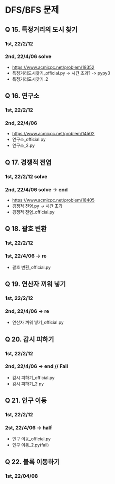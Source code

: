 # DFS/BFS 문제

## Q 15. 특정거리의 도시 찾기
### 1st, 22/2/12
### 2nd, 22/4/06 solve

- https://www.acmicpc.net/problem/18352
- 특정거리도시찾기_official.py -> 시간 초과? -> pypy3
- 특정거리도시찾기_2 

## Q 16. 연구소
### 1st, 22/2/12
### 2nd, 22/4/06

- https://www.acmicpc.net/problem/14502
- 연구소_official.py
- 연구소_2.py

## Q 17. 경쟁적 전염
### 1st, 22/2/12 solve
### 2nd, 22/4/06 solve -> end

- https://www.acmicpc.net/problem/18405
- 경쟁적 전염.py -> 시간 초과
- 경쟁적 전염_official.py

## Q 18. 괄호 변환
### 1st, 22/2/12
### 1st, 22/4/06 -> re

 - 괄호 변환_official.py

## Q 19. 연산자 끼워 넣기
### 1st, 22/2/12
### 2nd, 22/4/06 -> re

 - 연산자 끼워 넣기_official.py

## Q 20. 감시 피하기
### 1st, 22/2/12
### 2nd, 22/4/06 -> end // Fail

 - 감시 피하기_official.py
 - 감시 피하기_2.py

## Q 21. 인구 이동
### 1st, 22/2/12
### 2st, 22/4/06 -> half

 - 인구 이동_official.py
 - 인구 이동_2.py(fail)

## Q 22. 블록 이동하기
### 1st, 22/04/08 